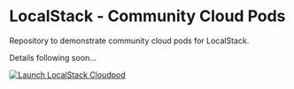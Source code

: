 # LocalStack - Community Cloud Pods

Repository to demonstrate community cloud pods for LocalStack.

Details following soon...

[![Launch LocalStack Cloudpod](https://localstack.cloud/gh/launch-pod-badge.svg)](https://app.localstack.cloud/launchpad?url=https://github.com/giograno/pods/raw/main/pod-test)
